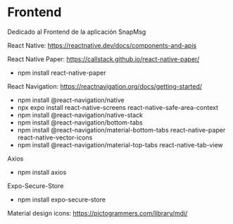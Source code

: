 # Frontend
Dedicado al Frontend de la aplicación SnapMsg

React Native: https://reactnative.dev/docs/components-and-apis

React Native Paper: https://callstack.github.io/react-native-paper/

* npm install react-native-paper


React Navigation: https://reactnavigation.org/docs/getting-started/

* npm install @react-navigation/native
* npx expo install react-native-screens react-native-safe-area-context
* npm install @react-navigation/native-stack
* npm install @react-navigation/bottom-tabs
* npm install @react-navigation/material-bottom-tabs react-native-paper react-native-vector-icons
* npm install @react-navigation/material-top-tabs react-native-tab-view

Axios

* npm install axios

Expo-Secure-Store

* npm install expo-secure-store


Material design icons: https://pictogrammers.com/library/mdi/